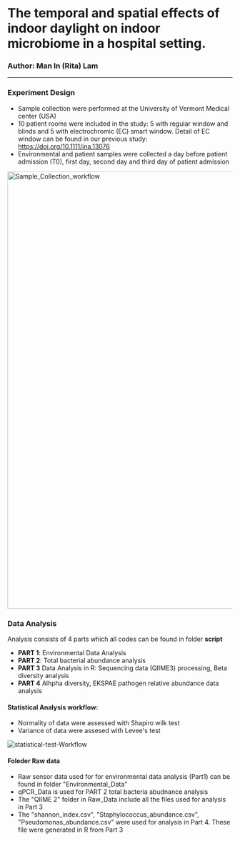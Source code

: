 # The temporal and spatial effects of indoor daylight on indoor microbiome in a hospital setting.
### Author: Man In (Rita) Lam
___
### Experiment Design
* Sample collection were performed at the University of Vermont Medical center (USA)
* 10 patient rooms were included in the study: 5 with regular window and blinds and 5 with electrochromic (EC) smart window. Detail of EC window can be found in our previous study: https://doi.org/10.1111/ina.13076
* Environmental and patient samples were collected a day before patient admission (T0), first day, second day and third day of patient admission
<img width="979" alt="Sample_Collection_workflow" src="https://user-images.githubusercontent.com/77307369/211134903-ba94f3f4-baa6-4200-9eb7-60a4fa475e5b.png">

### Data Analysis
Analysis consists of 4 parts which all codes can be found in folder **script**

* **PART 1**: Environmental Data Analysis
* **PART 2**: Total bacterial abundance analysis
* **PART 3**  Data Analysis in R: Sequencing data (QIIME3) processing, Beta diversity analysis 
* **PART 4**  Alhpha diversity, EKSPAE pathogen relative abundance data analysis

#### Statistical Analysis workflow:
* Normality of data were assessed with Shapiro wilk test
* Variance of data were assesed with Levee's test

![statistical-test-Workflow](https://user-images.githubusercontent.com/77307369/211176212-a38fb79e-c0f5-420c-af05-903e18cb18f4.png)

#### Foleder **Raw data**
*  Raw sensor data used for  for environmental data analysis (Part1) can be found in folder "Environmental_Data"
*  qPCR_Data is used for PART 2 total bacteria abudnance analysis
* The "QIIME 2" folder in Raw_Data include all the files used for analysis in Part 3 
* The "shannon_index.csv", "Staphylococcus_abundance.csv", "Pseudomonas_abundance.csv" were used for analysis in Part 4. These file were generated in R from Part 3
